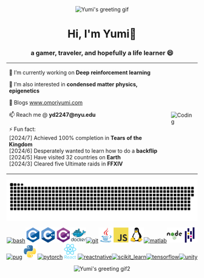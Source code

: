 <p align="center">
  <img src="assets/Animation_github2.gif" alt="Yumi's greeting gif" />
</p>

<h1 align="center">Hi, I'm Yumi👋</h1>
<h3 align="center">a gamer, traveler, and hopefully a life learner 😄</h3>

<!-- Image aligned to the center below the text -->

<table>
  <tr>
    <td>
      <p>🔭 I’m currently working on <strong>Deep reinforcement learning</strong></p>
      <p>🌱 I’m also interested in <strong>condensed matter physics, epigenetics</strong></p>
      <p>📝 Blogs <a href="https://www.omoriyumi.com" target="_blank">www.omoriyumi.com</a></p>
      <p>📫 Reach me @ <strong>yd2247@nyu.edu</strong></p>
      <p>⚡ Fun fact:<br>
        [2024/7] Achieved 100% completion in <strong>Tears of the Kingdom</strong><br>
        [2024/6] Desperately wanted to learn how to do a <strong>backflip</strong><br>
        [2024/5] Have visited 32 countries on <strong>Earth</strong><br>
        [2024/3] Cleared five Ultimate raids in <strong>FFXIV</strong>
      </p>
    </td>
    <td>
      <img src="assets/dog_typing1.gif" alt="Coding" width="300" />
    </td>
  </tr>
</table>

<!-- <img align="right" alt="Coding" width="300" src="assets/dog_typing1.gif">

<p>🔭 I’m currently working on <strong>Deep reinforcement learning</strong></p>
<p>🌱 I’m also interested in <strong>condensed matter physics, epigenetics</strong></p>
<p>📝 Blogs <a href="https://www.omoriyumi.com" target="_blank">www.omoriyumi.com</a></p>
<p>📫 Reach me @ <strong>yd2247@nyu.edu</strong></p>
<p>⚡ Fun fact:<br><br>
    [2024/7] Achieved 100% completion in <strong>Tears of the Kingdom</strong><br>
    [2024/6] Desperately wanted to learn how to do a <strong>backflip</strong><br>
    [2024/5] Have visited 32 countries on <strong>Earth</strong><br>
    [2024/3] Cleared five Ultimate raids in <strong>FFXIV</strong>
</p> -->

<!-- <p><img align="center" src="https://github-readme-streak-stats.herokuapp.com/?user=okyumi&" alt="okyumi" /></p> -->



<p align="center">
  <img src="https://raw.githubusercontent.com/Okyumi/snk/output/github-contribution-grid-snake.svg" alt="GitHub Snake Animation"/>
</p>


<!-- <h3 align="center">Languages and Tools:</h3> -->
<!-- Center the icons and remove whitespace to prevent undesired underscores -->
<p align="center">
  <a href="https://www.gnu.org/software/bash/" target="_blank" rel="noreferrer"><img src="https://www.vectorlogo.zone/logos/gnu_bash/gnu_bash-icon.svg" alt="bash" width="40" height="40"/></a><a href="https://www.cprogramming.com/" target="_blank" rel="noreferrer"><img src="https://raw.githubusercontent.com/devicons/devicon/master/icons/c/c-original.svg" alt="c" width="40" height="40"/></a><a href="https://www.w3schools.com/cpp/" target="_blank" rel="noreferrer"><img src="https://raw.githubusercontent.com/devicons/devicon/master/icons/cplusplus/cplusplus-original.svg" alt="cplusplus" width="40" height="40"/></a><a href="https://www.w3schools.com/cs/" target="_blank" rel="noreferrer"><img src="https://raw.githubusercontent.com/devicons/devicon/master/icons/csharp/csharp-original.svg" alt="csharp" width="40" height="40"/></a><a href="https://www.docker.com/" target="_blank" rel="noreferrer"><img src="https://raw.githubusercontent.com/devicons/devicon/master/icons/docker/docker-original-wordmark.svg" alt="docker" width="40" height="40"/></a><a href="https://git-scm.com/" target="_blank" rel="noreferrer"><img src="https://www.vectorlogo.zone/logos/git-scm/git-scm-icon.svg" alt="git" width="40" height="40"/></a><a href="https://www.java.com" target="_blank" rel="noreferrer"><img src="https://raw.githubusercontent.com/devicons/devicon/master/icons/java/java-original.svg" alt="java" width="40" height="40"/></a><a href="https://developer.mozilla.org/en-US/docs/Web/JavaScript" target="_blank" rel="noreferrer"><img src="https://raw.githubusercontent.com/devicons/devicon/master/icons/javascript/javascript-original.svg" alt="javascript" width="40" height="40"/></a><a href="https://www.linux.org/" target="_blank" rel="noreferrer"><img src="https://raw.githubusercontent.com/devicons/devicon/master/icons/linux/linux-original.svg" alt="linux" width="40" height="40"/></a><a href="https://www.mathworks.com/" target="_blank" rel="noreferrer"><img src="https://upload.wikimedia.org/wikipedia/commons/2/21/Matlab_Logo.png" alt="matlab" width="40" height="40"/></a><a href="https://nodejs.org" target="_blank" rel="noreferrer"><img src="https://raw.githubusercontent.com/devicons/devicon/master/icons/nodejs/nodejs-original-wordmark.svg" alt="nodejs" width="40" height="40"/></a><a href="https://pandas.pydata.org/" target="_blank" rel="noreferrer"><img src="https://raw.githubusercontent.com/devicons/devicon/2ae2a900d2f041da66e950e4d48052658d850630/icons/pandas/pandas-original.svg" alt="pandas" width="40" height="40"/></a><a href="https://pugjs.org" target="_blank" rel="noreferrer"><img src="https://cdn.worldvectorlogo.com/logos/pug.svg" alt="pug" width="40" height="40"/></a><a href="https://www.python.org" target="_blank" rel="noreferrer"><img src="https://raw.githubusercontent.com/devicons/devicon/master/icons/python/python-original.svg" alt="python" width="40" height="40"/></a><a href="https://pytorch.org/" target="_blank" rel="noreferrer"><img src="https://www.vectorlogo.zone/logos/pytorch/pytorch-icon.svg" alt="pytorch" width="40" height="40"/></a><a href="https://reactjs.org/" target="_blank" rel="noreferrer"><img src="https://raw.githubusercontent.com/devicons/devicon/master/icons/react/react-original-wordmark.svg" alt="react" width="40" height="40"/></a><a href="https://reactnative.dev/" target="_blank" rel="noreferrer"><img src="https://reactnative.dev/img/header_logo.svg" alt="reactnative" width="40" height="40"/></a><a href="https://scikit-learn.org/" target="_blank" rel="noreferrer"><img src="https://upload.wikimedia.org/wikipedia/commons/0/05/Scikit_learn_logo_small.svg" alt="scikit_learn" width="40" height="40"/></a><a href="https://www.tensorflow.org" target="_blank" rel="noreferrer"><img src="https://www.vectorlogo.zone/logos/tensorflow/tensorflow-icon.svg" alt="tensorflow" width="40" height="40"/></a><a href="https://unity.com/" target="_blank" rel="noreferrer"><img src="https://www.vectorlogo.zone/logos/unity3d/unity3d-icon.svg" alt="unity" width="40" height="40"/></a>
</p>




<p align="center">
  <img src="assets/Animation_github.gif" alt="Yumi's greeting gif2" />
</p>
